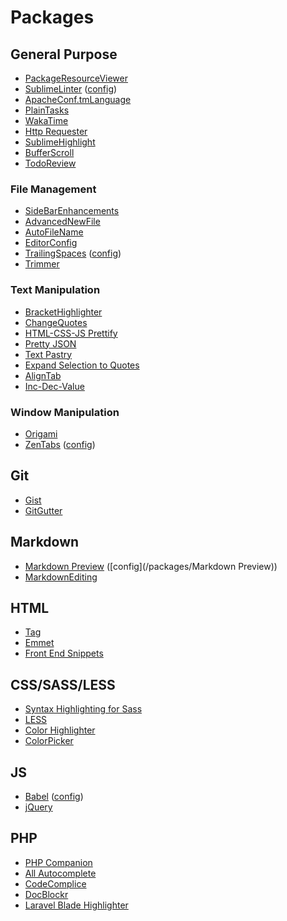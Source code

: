 # Packages

## General Purpose

- [PackageResourceViewer](https://github.com/skuroda/PackageResourceViewer)
- [SublimeLinter](http://www.sublimelinter.com/en/latest/) ([config](/packages/SublimeLinter))
- [ApacheConf.tmLanguage](https://github.com/colinta/ApacheConf.tmLanguage)
- [PlainTasks](https://github.com/aziz/PlainTasks)
- [WakaTime](https://wakatime.com/help)
- [Http Requester](https://github.com/braindamageinc/SublimeHttpRequester)
- [SublimeHighlight](https://github.com/n1k0/SublimeHighlight)
- [BufferScroll](https://github.com/titoBouzout/BufferScroll)
- [TodoReview](https://github.com/jonathandelgado/SublimeTodoReview)

### File Management
- [SideBarEnhancements](https://github.com/titoBouzout/SideBarEnhancements)
- [AdvancedNewFile](https://github.com/skuroda/Sublime-AdvancedNewFile)
- [AutoFileName](https://github.com/BoundInCode/AutoFileName)
- [EditorConfig](https://github.com/sindresorhus/editorconfig-sublime)
- [TrailingSpaces](https://github.com/SublimeText/TrailingSpaces) ([config](/packages/TrailingSpaces))
- [Trimmer](https://github.com/jonlabelle/Trimmer)

### Text Manipulation
- [BracketHighlighter](https://github.com/facelessuser/BracketHighlighter)
- [ChangeQuotes](https://github.com/colinta/SublimeChangeQuotes)
- [HTML-CSS-JS Prettify](https://github.com/victorporof/Sublime-HTMLPrettify)
- [Pretty JSON](https://github.com/dzhibas/SublimePrettyJson)
- [Text Pastry](https://github.com/duydao/Text-Pastry)
- [Expand Selection to Quotes](https://github.com/kek/sublime-expand-selection-to-quotes)
- [AlignTab](https://github.com/randy3k/AlignTab)
- [Inc-Dec-Value](https://github.com/rmaksim/Sublime-Text-2-Inc-Dec-Value)

### Window Manipulation
- [Origami](https://github.com/SublimeText/Origami)
- [ZenTabs](https://github.com/travmik/ZenTabs) ([config](/packages/ZenTabs))

## Git
- [Gist](https://github.com/condemil/Gist)
- [GitGutter](https://github.com/jisaacks/GitGutter)


## Markdown
- [Markdown Preview](https://github.com/revolunet/sublimetext-markdown-preview) ([config](/packages/Markdown Preview))
- [MarkdownEditing]()

## HTML
- [Tag]()
- [Emmet]()
- [Front End Snippets]()

## CSS/SASS/LESS
- [Syntax Highlighting for Sass]()
- [LESS]()
- [Color Highlighter]()
- [ColorPicker]()

## JS
- [Babel](https://github.com/babel/babel-sublime) ([config](/packages/Babel))
- [jQuery]()

## PHP
- [PHP Companion]()
- [All Autocomplete]()
- [CodeComplice]()
- [DocBlockr]()
- [Laravel Blade Highlighter]()
